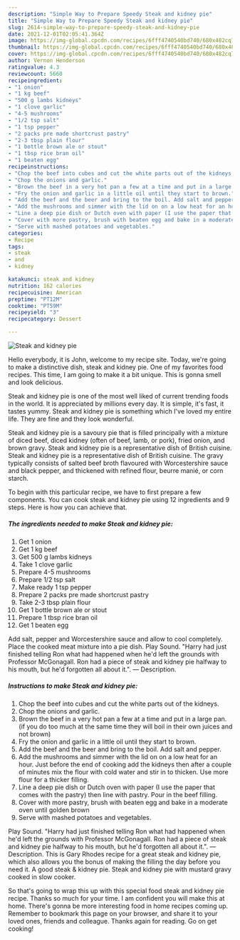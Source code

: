 ```yaml
---
description: "Simple Way to Prepare Speedy Steak and kidney pie"
title: "Simple Way to Prepare Speedy Steak and kidney pie"
slug: 2614-simple-way-to-prepare-speedy-steak-and-kidney-pie
date: 2021-12-01T02:05:41.364Z
image: https://img-global.cpcdn.com/recipes/6fff4740540bd740/680x482cq70/steak-and-kidney-pie-recipe-main-photo.jpg
thumbnail: https://img-global.cpcdn.com/recipes/6fff4740540bd740/680x482cq70/steak-and-kidney-pie-recipe-main-photo.jpg
cover: https://img-global.cpcdn.com/recipes/6fff4740540bd740/680x482cq70/steak-and-kidney-pie-recipe-main-photo.jpg
author: Vernon Henderson
ratingvalue: 4.3
reviewcount: 5660
recipeingredient:
- "1 onion"
- "1 kg beef"
- "500 g lambs kidneys"
- "1 clove garlic"
- "4-5 mushrooms"
- "1/2 tsp salt"
- "1 tsp pepper"
- "2 packs pre made shortcrust pastry"
- "2-3 tbsp plain flour"
- "1 bottle brown ale or stout"
- "1 tbsp rice bran oil"
- "1 beaten egg"
recipeinstructions:
- "Chop the beef into cubes and cut the white parts out of the kidneys."
- "Chop the onions and garlic."
- "Brown the beef in a very hot pan a few at a time and put in a large pan. (if you do too much at the same time they will boil in their own juices and not brown)"
- "Fry the onion and garlic in a little oil until they start to brown."
- "Add the beef and the beer and bring to the boil. Add salt and pepper."
- "Add the mushrooms and simmer with the lid on on a low heat for an hour. Just before the end of cooking add the kidneys then after a couple of minutes mix the flour with cold water and stir in to thicken. Use more flour for a thicker filling."
- "Line a deep pie dish or Dutch oven with paper (I use the paper that comes with the pastry) then line with pastry. Pour in the beef filling."
- "Cover with more pastry, brush with beaten egg and bake in a moderate oven until golden brown"
- "Serve with mashed potatoes and vegetables."
categories:
- Recipe
tags:
- steak
- and
- kidney

katakunci: steak and kidney 
nutrition: 162 calories
recipecuisine: American
preptime: "PT12M"
cooktime: "PT59M"
recipeyield: "3"
recipecategory: Dessert

---
```



![Steak and kidney pie](https://img-global.cpcdn.com/recipes/6fff4740540bd740/680x482cq70/steak-and-kidney-pie-recipe-main-photo.jpg)

Hello everybody, it is John, welcome to my recipe site. Today, we're going to make a distinctive dish, steak and kidney pie. One of my favorites food recipes. This time, I am going to make it a bit unique. This is gonna smell and look delicious.

Steak and kidney pie is one of the most well liked of current trending foods in the world. It is appreciated by millions every day. It is simple, it's fast, it tastes yummy. Steak and kidney pie is something which I've loved my entire life. They are fine and they look wonderful.

Steak and kidney pie is a savoury pie that is filled principally with a mixture of diced beef, diced kidney (often of beef, lamb, or pork), fried onion, and brown gravy. Steak and kidney pie is a representative dish of British cuisine. Steak and kidney pie is a representative dish of British cuisine. The gravy typically consists of salted beef broth flavoured with Worcestershire sauce and black pepper, and thickened with refined flour, beurre manié, or corn starch.


To begin with this particular recipe, we have to first prepare a few components. You can cook steak and kidney pie using 12 ingredients and 9 steps. Here is how you can achieve that.

<!--inarticleads1-->

##### The ingredients needed to make Steak and kidney pie:

1. Get 1 onion
1. Get 1 kg beef
1. Get 500 g lambs kidneys
1. Take 1 clove garlic
1. Prepare 4-5 mushrooms
1. Prepare 1/2 tsp salt
1. Make ready 1 tsp pepper
1. Prepare 2 packs pre made shortcrust pastry
1. Take 2-3 tbsp plain flour
1. Get 1 bottle brown ale or stout
1. Prepare 1 tbsp rice bran oil
1. Get 1 beaten egg


Add salt, pepper and Worcestershire sauce and allow to cool completely. Place the cooked meat mixture into a pie dish. Play Sound. "Harry had just finished telling Ron what had happened when he'd left the grounds with Professor McGonagall. Ron had a piece of steak and kidney pie halfway to his mouth, but he'd forgotten all about it.". — Description. 

<!--inarticleads2-->

##### Instructions to make Steak and kidney pie:

1. Chop the beef into cubes and cut the white parts out of the kidneys.
1. Chop the onions and garlic.
1. Brown the beef in a very hot pan a few at a time and put in a large pan. (if you do too much at the same time they will boil in their own juices and not brown)
1. Fry the onion and garlic in a little oil until they start to brown.
1. Add the beef and the beer and bring to the boil. Add salt and pepper.
1. Add the mushrooms and simmer with the lid on on a low heat for an hour. Just before the end of cooking add the kidneys then after a couple of minutes mix the flour with cold water and stir in to thicken. Use more flour for a thicker filling.
1. Line a deep pie dish or Dutch oven with paper (I use the paper that comes with the pastry) then line with pastry. Pour in the beef filling.
1. Cover with more pastry, brush with beaten egg and bake in a moderate oven until golden brown
1. Serve with mashed potatoes and vegetables.


Play Sound. "Harry had just finished telling Ron what had happened when he'd left the grounds with Professor McGonagall. Ron had a piece of steak and kidney pie halfway to his mouth, but he'd forgotten all about it.". — Description. This is Gary Rhodes recipe for a great steak and kidney pie, which also allows you the bonus of making the filling the day before you need it. A good steak & kidney pie. Steak and kidney pie with mustard gravy cooked in slow cooker. 

So that's going to wrap this up with this special food steak and kidney pie recipe. Thanks so much for your time. I am confident you will make this at home. There's gonna be more interesting food in home recipes coming up. Remember to bookmark this page on your browser, and share it to your loved ones, friends and colleague. Thanks again for reading. Go on get cooking!
